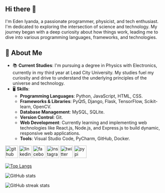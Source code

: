 ## Hi there 👋

I'm Eden Iyanda, a passionate programmer, physicist, and tech enthusiast. I'm dedicated to exploring the intersection of science and technology. My journey began with a deep curiosity about how things work, leading me to dive into various programming languages, frameworks, and technologies.


## 🚀 About Me

- 📚 **Current Studies**: I'm pursuing a degree in Physics with Electronics, currently in my third year at Lead City University. My studies fuel my curiosity and drive to understand the underlying principles of the universe and technology.
- 🖥️ **Skills**:
  - **Programming Languages**: Python, JavaScript, HTML, CSS.
  - **Frameworks & Libraries**: PyQt5, Django, Flask, TensorFlow, Scikit-learn, OpenCV.
  - **Database Management**: MySQL, SQLite.
  - **Version Control**: Git.
  - **Web Development**: Currently learning and implementing web technologies like React.js, Node.js, and Express.js to build dynamic, responsive web applications.
  - **Tools**: Visual Studio Code, PyCharm, GitHub, Docker.




[<img src='https://cdn.jsdelivr.net/npm/simple-icons@3.0.1/icons/github.svg' alt='github' height='40'>](https://github.com/edeniyanda)  [<img src='https://cdn.jsdelivr.net/npm/simple-icons@3.0.1/icons/linkedin.svg' alt='linkedin' height='40'>](https://www.linkedin.com/in/edeniyanda/)  [<img src='https://cdn.jsdelivr.net/npm/simple-icons@3.0.1/icons/facebook.svg' alt='facebook' height='40'>](https://www.facebook.com/edeninioluwa)  [<img src='https://cdn.jsdelivr.net/npm/simple-icons@3.0.1/icons/instagram.svg' alt='instagram' height='40'>](https://www.instagram.com/edeniyanda/)  [<img src='https://cdn.jsdelivr.net/npm/simple-icons@3.0.1/icons/twitter.svg' alt='twitter' height='40'>](https://twitter.com/edentechie)  [<img src='https://cdn.jsdelivr.net/npm/simple-icons@3.0.1/icons/pypi.svg' alt='pypi' height='40'>](edeniyanda)  

[![Top Langs](https://github-readme-stats.vercel.app/api/top-langs/?username=edeniyanda&theme=dark)](https://github.com/anuraghazra/github-readme-stats)

![GitHub stats](https://github-readme-stats.vercel.app/api?username=edeniyanda&show_icons=true&count_private=true&theme=dark)

![GitHub streak stats](https://streak-stats.demolab.com/?user=edeniyanda&theme=dark)



